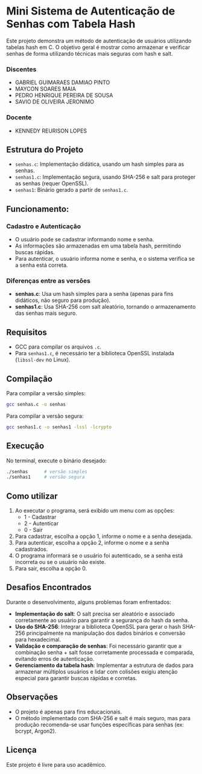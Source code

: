 # Mini Sistema de Autenticação de Senhas com Tabela Hash

Este projeto demonstra um método de autenticação de usuários utilizando tabelas hash em C. O objetivo geral é mostrar como armazenar e verificar senhas de forma utilizando técnicas mais seguras com hash e salt.

### Discentes
- GABRIEL GUIMARAES DAMIAO PINTO
- MAYCON SOARES MAIA
- PEDRO HENRIQUE PEREIRA DE SOUSA
- SAVIO DE OLIVEIRA JERONIMO

### Docente
- KENNEDY REURISON LOPES

## Estrutura do Projeto

- `senhas.c`: Implementação didática, usando um hash simples para as senhas.
- `senhas1.c`: Implementação segura, usando SHA-256 e salt para proteger as senhas (requer OpenSSL).
- `senhas1`: Binário gerado a partir de `senhas1.c`.

## Funcionamento:

### Cadastro e Autenticação

- O usuário pode se cadastrar informando nome e senha.
- As informações são armazenadas em uma tabela hash, permitindo buscas rápidas.
- Para autenticar, o usuário informa nome e senha, e o sistema verifica se a senha está correta.

### Diferenças entre as versões

- **senhas.c**: Usa um hash simples para a senha (apenas para fins didáticos, não seguro para produção).
- **senhas1.c**: Usa SHA-256 com salt aleatório, tornando o armazenamento das senhas mais seguro.

## Requisitos

- GCC para compilar os arquivos `.c`.
- Para `senhas1.c`, é necessário ter a biblioteca OpenSSL instalada (`libssl-dev` no Linux).

## Compilação

Para compilar a versão simples:
```sh
gcc senhas.c -o senhas 
```

Para compilar a versão segura:
```sh
gcc senhas1.c -o senhas1 -lssl -lcrypto
```

## Execução

No terminal, execute o binário desejado:
```sh
./senhas      # versão simples
./senhas1     # versão segura
```

## Como utilizar

1. Ao executar o programa, será exibido um menu com as opções:
    - 1 - Cadastrar
    - 2 - Autenticar
    - 0 - Sair
2. Para cadastrar, escolha a opção 1, informe o nome e a senha desejada.
3. Para autenticar, escolha a opção 2, informe o nome e a senha cadastrados.
4. O programa informará se o usuário foi autenticado, se a senha está incorreta ou se o usuário não existe.
5. Para sair, escolha a opção 0.

## Desafios Encontrados

Durante o desenvolvimento, alguns problemas foram enfrentados:

- **Implementação do salt**: O salt precisa ser aleatório e associado corretamente ao usuário para garantir a segurança do hash da senha.
- **Uso do SHA-256**: Integrar a biblioteca OpenSSL para gerar o hash SHA-256  principalmente na manipulação dos dados binários e conversão para hexadecimal.
- **Validação e comparação de senhas**: Foi necessário garantir que a combinação senha + salt fosse corretamente processada e comparada, evitando erros de autenticação.
- **Gerenciamento da tabela hash**: Implementar a estrutura de dados para armazenar múltiplos usuários e lidar com colisões exigiu atenção especial para garantir buscas rápidas e corretas.

## Observações

- O projeto é apenas para fins educacionais.
- O método implementado com SHA-256 e salt é mais seguro, mas para produção recomenda-se usar funções específicas para senhas (ex: bcrypt, Argon2).

## Licença

Este projeto é livre para uso acadêmico.